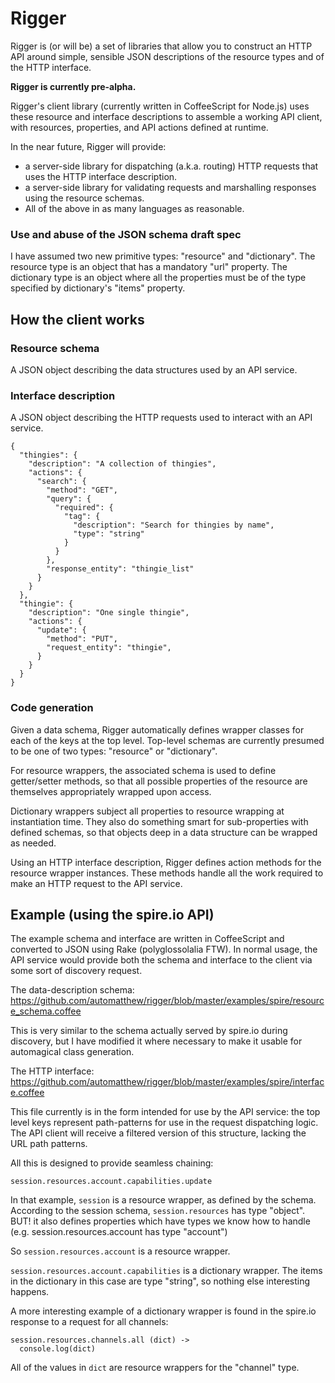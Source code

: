 # Rigger

Rigger is (or will be) a set of libraries that allow you to construct an HTTP API around simple, sensible JSON descriptions of the resource types and of the HTTP interface.

**Rigger is currently pre-alpha.**

Rigger's client library (currently written in CoffeeScript for Node.js) uses these resource and interface descriptions to assemble
a working API client, with resources, properties, and API actions defined
at runtime.

In the near future, Rigger will provide:

* a server-side library for dispatching (a.k.a. routing) HTTP requests that uses the HTTP interface description.
* a server-side library for validating requests and marshalling responses using the resource schemas.
* All of the above in as many languages as reasonable.


### Use and abuse of the JSON schema draft spec

I have assumed two new primitive types: "resource" and "dictionary".  The
resource type is an object that has a mandatory "url" property.  The
dictionary type is an object where all the properties must be of the
type specified by dictionary's "items" property.

## How the client works

### Resource schema

A JSON object describing the data structures used by an API service.

### Interface description

A JSON object describing the HTTP requests used to interact with an API service.

    {
      "thingies": {
        "description": "A collection of thingies",
        "actions": {
          "search": {
            "method": "GET",
            "query": {
              "required": {
                "tag": {
                  "description": "Search for thingies by name",
                  "type": "string"
                }
              }
            },
            "response_entity": "thingie_list"
          }
        }
      },
      "thingie": {
        "description": "One single thingie",
        "actions": {
          "update": {
            "method": "PUT",
            "request_entity": "thingie",
          }
        }
      }
    }

### Code generation

Given a data schema, Rigger automatically defines wrapper classes for each of the keys at the top level. Top-level schemas are currently presumed to be one of two types: "resource" or "dictionary".

For resource wrappers, the associated schema is used to define getter/setter methods, so that all possible properties of the resource are themselves appropriately wrapped upon access.

Dictionary wrappers subject all properties to resource wrapping at
instantiation time.  They also do something smart for sub-properties with
defined schemas, so that objects deep in a data structure can be
wrapped as needed.

Using an HTTP interface description, Rigger defines action methods for the resource wrapper instances.  These methods handle all the work required to make an HTTP request to the API service.


## Example (using the spire.io API)

The example schema and interface are written in CoffeeScript and converted to JSON
using Rake (polyglossolalia FTW).  In normal usage, the API service would provide
both the schema and interface to the client via some sort of discovery request.

The data-description schema: https://github.com/automatthew/rigger/blob/master/examples/spire/resource_schema.coffee

This is very similar to the schema actually served by spire.io during discovery, but I have modified it where necessary to make it usable for automagical class generation.

The HTTP interface: 
https://github.com/automatthew/rigger/blob/master/examples/spire/interface.coffee

This file currently is in the form intended for use by the API
service: the top level keys represent path-patterns for use in the
request dispatching logic.  The API client will receive a filtered
version of this structure, lacking the URL path patterns.


All this is designed to provide seamless chaining:

    session.resources.account.capabilities.update

In that example, `session` is a resource wrapper, as defined by the
schema.  According to the session schema,  `session.resources` has
type "object".  BUT! it also defines properties which have types we
know how to handle (e.g. session.resources.account has type "account")

So `session.resources.account` is a resource wrapper.

`session.resources.account.capabilities` is a dictionary wrapper.  The
items in the dictionary in this case are type "string", so nothing
else interesting happens.

A more interesting example of a dictionary wrapper is found in the
spire.io response to a request for all channels:

    session.resources.channels.all (dict) ->
      console.log(dict)

All of the values in `dict` are resource wrappers for the "channel" type.


